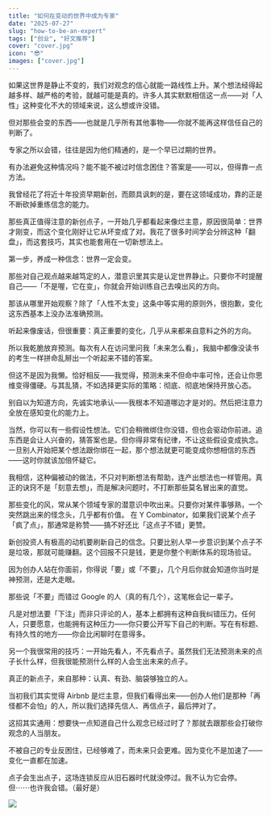 ```yaml
---
title: "如何在变动的世界中成为专家"
date: "2025-07-27"
slug: "how-to-be-an-expert"
tags: ["创业", "好文推荐"]
cover: "cover.jpg"
icon: "😎"
images: ["cover.jpg"]
---
```

如果这世界是静止不变的，我们对观念的信心就能一路线性上升。某个想法经得起越多样、越严格的考验，就越可能是真的。许多人其实默默相信这一点——对「人性」这种变化不大的领域来说，这么想或许没错。



但对那些会变的东西——也就是几乎所有其他事物——你就不能再这样信任自己的判断了。



专家之所以会错，往往是因为他们精通的，是一个早已过期的世界。



有办法避免这种情况吗？能不能不被过时信念困住？答案是——可以，但得靠一点方法。



我曾经花了将近十年投资早期新创，而颇具讽刺的是，要在这领域成功，靠的正是不断砍掉重练信念的能力。



那些真正值得注意的新创点子，一开始几乎都看起来像烂主意，原因很简单：世界才刚变，而这个变化刚好让它从坏变成了对。我花了很多时间学会分辨这种「翻盘」，而这套技巧，其实也能套用在一切新想法上。



第一步，养成一种信念：世界一定会变。



那些对自己观点越来越笃定的人，潜意识里其实是认定世界静止。只要你不时提醒自己——「不是喔，它在变」，你就会开始训练自己去嗅出风的方向。



那该从哪里开始观察？除了「人性不太变」这条中等实用的原则外，很抱歉，变化这东西基本上没办法准确预测。



听起来像废话，但很重要：真正重要的变化，几乎从来都来自意料之外的方向。



所以我乾脆放弃预测。每次有人在访问里问我「未来怎么看」，我脑中都像没读书的考生一样拼命乱掰出一个听起来不错的答案。



但这不是因为我懒。恰好相反——我觉得，预测未来不但命中率可怜，还会让你思维变得僵硬。与其乱猜，不如选择更实际的策略：彻底、彻底地保持开放心态。



别自以为知道方向，先诚实地承认——我根本不知道哪边才是对的。然后把注意力全放在感知变化的能力上。



当然，你可以有一些假设性想法。它们会稍微绑住你没错，但也会驱动你前进。追东西是会让人兴奋的，猜答案也是。但你得非常有纪律，不让这些假设变成执念。
一旦别人开始把某个想法跟你绑在一起，那个想法就更可能变成你想相信的东西——这时你就该加倍怀疑它。



我相信，这种偏被动的做法，不只对判断想法有帮助，连产出想法也一样管用。真正的诀窍不是「刻意去想」，而是解决问题时，不打断那些莫名冒出来的直觉。



那些变化的风，常从某个领域专家的潜意识中吹出来。只要你对某件事够熟，一个突然跳出来的怪念头，几乎都有价值。
在 Y Combinator，如果我们说某个点子「疯了点」，那通常是称赞——搞不好还比「这点子不错」更赞。



新创投资人有极高的动机要刷新自己的信念。只要比别人早一步意识到某个点子不是垃圾，那就可能赚翻。这个回报不只是钱，更是你整个判断体系的现场验证。



因为创办人站在你面前，你得说「要」或「不要」，几个月后你就会知道你当时是神预测，还是大走眼。



那些说「不要」而错过 Google 的人（真的有几个），这笔帐会记一辈子。



凡是对想法要「下注」而非只评论的人，基本上都拥有这种自我纠错压力。任何人，只要愿意，也能拥有这种压力——你只要公开写下自己的判断。写在有标题、有持久性的地方——你会比闲聊时在意得多。



另一个我很常用的技巧：一开始先看人，不先看点子。虽然我们无法预测未来的点子长什么样，但我很能预测什么样的人会生出未来的点子。



真正的新点子，来自那种：认真、有劲、脑袋够独立的人。



当初我们其实觉得 Airbnb 是烂主意，但我们看得出来——创办人他们是那种「再怪都不会怕」的人，所以我们选择先信人、再信点子，最后押对了。



这招其实通用：想要快一点知道自己什么观念已经过时了？那就去跟那些会打破你观念的人当朋友。



不被自己的专业反困住，已经够难了，而未来只会更难。因为变化不是加速了——变化一直都在加速。



点子会生出点子，这场连锁反应从旧石器时代就没停过。我不认为它会停。
但⋯⋯也许我会错。（最好是）




![](https://prod-files-secure.s3.us-west-2.amazonaws.com/112d0858-5090-4d34-a606-b75eb8d65fd2/46476355-9cf3-4e99-9b7a-3531bc426380/1000202064.png?X-Amz-Algorithm=AWS4-HMAC-SHA256&X-Amz-Content-Sha256=UNSIGNED-PAYLOAD&X-Amz-Credential=ASIAZI2LB466ZCAHZNUY%2F20250809%2Fus-west-2%2Fs3%2Faws4_request&X-Amz-Date=20250809T203430Z&X-Amz-Expires=3600&X-Amz-Security-Token=IQoJb3JpZ2luX2VjEIz%2F%2F%2F%2F%2F%2F%2F%2F%2F%2FwEaCXVzLXdlc3QtMiJGMEQCIHcgtmjrONCOh2Aqmmfs8UgB2w1jHknPWjxH%2BbT0r1NjAiAenUKhhepMAV255IQ4W465g9F%2Bm5MWLRHAHKCG2EwFbyqIBAjF%2F%2F%2F%2F%2F%2F%2F%2F%2F%2F8BEAAaDDYzNzQyMzE4MzgwNSIMxQPU86KphsmuLE0IKtwDTJolidse5Y5t7zBfrCNnIuAPjBKbH%2BpLPPzYUh%2BhgSSN6EUoJy1q3H2pdQn%2BkfguZhYqkfAr5THXNV1jOOtlkNBP9VIJNZzmCXLPCZqnY%2FI5BoxsfwhecweJ5cSQMtmu24eew2bh%2BhiYZ6aXk8Y2ovQyPfoo5K5gaybZL9UIr9ncJ1gG2u434JsoLfgp%2FgBE2ZnrQyxxKcJyNjIr44im%2FPYLDXWsdXQNA3QEB6CMwY0gclSDMuMOLok6DjrDXGpzNGtWR1d6di9flkmX9UGoVKBqGJN7Gs1IZ91UWeV%2BfQqhv3XXAeLurI8Bgx1UGby2q%2FEmWmrNsMtSkFoftuiJksCCLBuEk2cMnO86OBEfjbdm9LkO9UQGyPAKD%2BsPcZuhB4yaSr1cOHNJBbcB1CxfZE5ao9%2BHi6EeHpnemNkBmS20K%2Bn3Ejjj6G6zHFczXamwk9C2nzxmOWXunW3SNVIv%2BWM%2F%2F3opW2tlDYMZRxqDm82GCXis8ea4qfjUzSGxAH7i59hczpRudBN5jvrLqIp%2FWZQrTbvv3sDLK2RW%2Fgdg4SE6nkddk6f%2BFzpOUASYxZBWw4PedQp6mdG2ozkJgdOdAqHW84f2eIlC1qVNsgIwMSJCOLaYTInxE6v72Wgw%2FszexAY6pgFo1pT9aWcmBVvYBkOvM30vPnd2qI5aQkJsJpxugXEDSPJFEfpox%2B3sUUe1lDqbTP7%2FLGoE0f7lZ55VxS9qdDoUeXExxuqccIhK%2FFXMxsvPK4Nt%2BjZlD4f63dhL8q3MvXa91ZwDubvij6%2F7CNHC2JEMIwFSdr19gAHF2SS%2BijTVm7fohN0YYSjFSXoRBRHR6WwqGAqoFVnAlRPqpUmAR139ntG7d9fM&X-Amz-Signature=d2f76e88c5d98cbffcaf99b87dbc503c52de3f87987bc0aa502a658deeffe3f0&X-Amz-SignedHeaders=host&x-amz-checksum-mode=ENABLED&x-id=GetObject)

